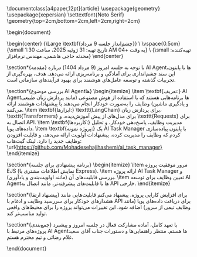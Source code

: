\documentclass[a4paper,12pt]{article}
\usepackage{geometry}
\usepackage{xepersian}
\settextfont{Noto Serif}
\geometry{top=2cm,bottom=2cm,left=2cm,right=2cm}

\begin{document}

\begin{center}
    {\Large \textbf{چشم‌انداز جلسه 9 مرداد}} \\
    \vspace{0.5cm}
    {\small تاریخ تهیه: 31 ژوئیه 2025، ساعت 1:30 AM به وقت +04} \\
    {\small تهیه‌کننده: محدثه حاجی هاشمی، مهندس نرم‌افزار}
\end{center}

\section*{مقدمه}
با توجه به جلسه امروز (9 مرداد 1404) درباره AI Agent‌ها با پایتون، این سند چشم‌اندازی برای آمادگی و برنامه‌ریزی ارائه می‌دهد. هدف، بهره‌گیری از تجربیات گذشته و توسعه عامل‌های هوشمند برای بهبود فرآیندهای سازمانی است.

\section*{بررسی موضوع AI Agent‌ها}
\begin{itemize}
    \item \textbf{تعریف:} AI Agent‌ها برنامه‌هایی هستند که با استفاده از هوش مصنوعی (مانند پردازش زبان طبیعی و یادگیری ماشین) وظایف را به‌صورت خودکار انجام می‌دهند یا پیشنهادات هوشمند ارائه می‌کنند.
    \item \textbf{ابزارها:} \texttt{LangChain} برای پردازش زبان، \texttt{Transformers} برای مدل‌های از پیش آموزش‌دیده، و \texttt{Requests} برای اتصال به API.
    \item \textbf{کاربردها:} مدیریت وظایف، پاسخ‌دهی خودکار، و تحلیل داده‌های پویا.
    \item \textbf{پروژه نمونه:} یک AI Task Manager با پایتون پیاده‌سازی کردم که وظایف را مدیریت کرده، پیشنهادات اولویت ارائه می‌دهد، و قابلیت افزودن وظایف جدید را دارد. لینک گیت‌هاب: \url{https://github.com/Mohadesehajihashemi/ai_task_manager}
\end{itemize}

\section*{برنامه پیشنهادی برای جلسه}
\begin{itemize}
    \item مرور موفقیت پروژه EJS (نمایش اطلاعات مشتری با Express).
    \item ارائه پروژه AI Task Manager و بررسی قابلیت‌های آن (مانند اولویت‌بندی و یادآوری).
    \item تعیین وظایف برای توسعه AI Agent‌ها با قابلیت‌های پیشرفته‌تر، مانند اتصال به API خارجی.
\end{itemize}

\section*{پیشنهاد ارتقا}
برای افزایش کارایی پروژه، پیشنهاد می‌کنم قابلیت‌هایی مانند هشدارهای خودکار برای سررسید وظایف و ادغام با API برای دریافت داده‌های پویا (مانند وظایف تیمی از سرور) اضافه شود. این تغییرات می‌تواند پروژه را برای محیط‌های واقعی تولید مناسب‌تر کند.

\section*{جمع‌بندی}
با تعهد کامل، آماده مشارکت فعال در جلسه امروز و پیشبرد پروژه‌های مرتبط با AI Agent‌ها هستم. منتظر راهنمایی‌ها و دستورات جناب آقای سعید غلام رضائی و تیم محترم هستم.

\end{document}
